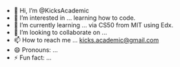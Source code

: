 - 👋 Hi, I’m @KicksAcademic
- 👀 I’m interested in ... learning how to code.
- 🌱 I’m currently learning ... via CS50 from MIT using Edx.
- 💞️ I’m looking to collaborate on ...
- 📫 How to reach me ... kicks.academic@gmail.com
- 😄 Pronouns: ...
- ⚡ Fun fact: ...

<!---
KicksAcademic/KicksAcademic is a ✨ special ✨ repository because its `README.md` (this file) appears on your GitHub profile.
You can click the Preview link to take a look at your changes.
--->
